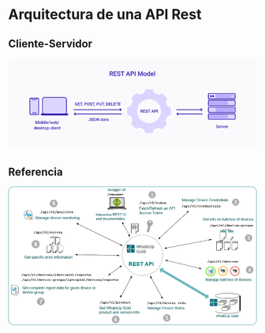 # Arquitectura de una API Rest


## Cliente-Servidor
![](assets/rest-api-model.png)


## Referencia
![](assets/Contexts.png)